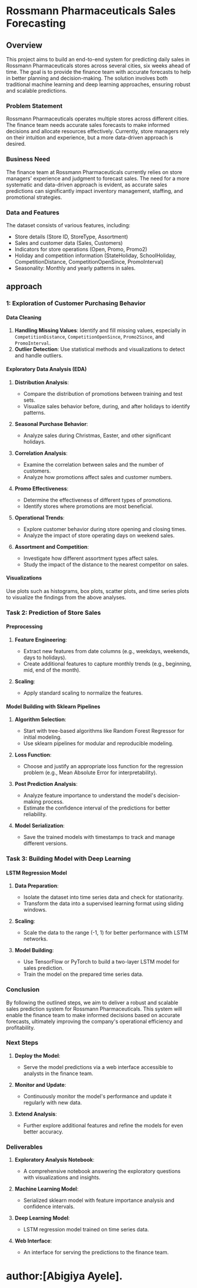 # Rossmann Pharmaceuticals Sales Forecasting

## Overview

This project aims to build an end-to-end system for predicting daily sales in Rossmann Pharmaceuticals stores across several cities, six weeks ahead of time. The goal is to provide the finance team with accurate forecasts to help in better planning and decision-making. The solution involves both traditional machine learning and deep learning approaches, ensuring robust and scalable predictions.

### Problem Statement

Rossmann Pharmaceuticals operates multiple stores across different cities. The finance team needs accurate sales forecasts to make informed decisions and allocate resources effectively. Currently, store managers rely on their intuition and experience, but a more data-driven approach is desired.

### Business Need

The finance team at Rossmann Pharmaceuticals currently relies on store managers' experience and judgment to forecast sales. The need for a more systematic and data-driven approach is evident, as accurate sales predictions can significantly impact inventory management, staffing, and promotional strategies.

### Data and Features

The dataset consists of various features, including:
- Store details (Store ID, StoreType, Assortment)
- Sales and customer data (Sales, Customers)
- Indicators for store operations (Open, Promo, Promo2)
- Holiday and competition information (StateHoliday, SchoolHoliday, CompetitionDistance, CompetitionOpenSince, PromoInterval)
- Seasonality: Monthly and yearly patterns in sales.

## approach
###  1: Exploration of Customer Purchasing Behavior
#### Data Cleaning

1. **Handling Missing Values**: Identify and fill missing values, especially in `CompetitionDistance`, `CompetitionOpenSince`, `Promo2Since`, and `PromoInterval`.
2. **Outlier Detection**: Use statistical methods and visualizations to detect and handle outliers.

#### Exploratory Data Analysis (EDA)

1. **Distribution Analysis**:
   - Compare the distribution of promotions between training and test sets.
   - Visualize sales behavior before, during, and after holidays to identify patterns.

2. **Seasonal Purchase Behavior**:
   - Analyze sales during Christmas, Easter, and other significant holidays.

3. **Correlation Analysis**:
   - Examine the correlation between sales and the number of customers.
   - Analyze how promotions affect sales and customer numbers.

4. **Promo Effectiveness**:
   - Determine the effectiveness of different types of promotions.
   - Identify stores where promotions are most beneficial.

5. **Operational Trends**:
   - Explore customer behavior during store opening and closing times.
   - Analyze the impact of store operating days on weekend sales.

6. **Assortment and Competition**:
   - Investigate how different assortment types affect sales.
   - Study the impact of the distance to the nearest competitor on sales.

#### Visualizations

Use plots such as histograms, box plots, scatter plots, and time series plots to visualize the findings from the above analyses.

### Task 2: Prediction of Store Sales

#### Preprocessing

1. **Feature Engineering**:
   - Extract new features from date columns (e.g., weekdays, weekends, days to holidays).
   - Create additional features to capture monthly trends (e.g., beginning, mid, end of the month).

2. **Scaling**:
   - Apply standard scaling to normalize the features.

#### Model Building with Sklearn Pipelines

1. **Algorithm Selection**:
   - Start with tree-based algorithms like Random Forest Regressor for initial modeling.
   - Use sklearn pipelines for modular and reproducible modeling.

2. **Loss Function**:
   - Choose and justify an appropriate loss function for the regression problem (e.g., Mean Absolute Error for interpretability).

3. **Post Prediction Analysis**:
   - Analyze feature importance to understand the model's decision-making process.
   - Estimate the confidence interval of the predictions for better reliability.

4. **Model Serialization**:
   - Save the trained models with timestamps to track and manage different versions.

### Task 3: Building Model with Deep Learning

#### LSTM Regression Model

1. **Data Preparation**:
   - Isolate the dataset into time series data and check for stationarity.
   - Transform the data into a supervised learning format using sliding windows.

2. **Scaling**:
   - Scale the data to the range (-1, 1) for better performance with LSTM networks.

3. **Model Building**:
   - Use TensorFlow or PyTorch to build a two-layer LSTM model for sales prediction.
   - Train the model on the prepared time series data.

### Conclusion

By following the outlined steps, we aim to deliver a robust and scalable sales prediction system for Rossmann Pharmaceuticals. This system will enable the finance team to make informed decisions based on accurate forecasts, ultimately improving the company's operational efficiency and profitability.

### Next Steps

1. **Deploy the Model**:
   - Serve the model predictions via a web interface accessible to analysts in the finance team.

2. **Monitor and Update**:
   - Continuously monitor the model's performance and update it regularly with new data.

3. **Extend Analysis**:
   - Further explore additional features and refine the models for even better accuracy.

### Deliverables

1. **Exploratory Analysis Notebook**:
   - A comprehensive notebook answering the exploratory questions with visualizations and insights.

2. **Machine Learning Model**:
   - Serialized sklearn model with feature importance analysis and confidence intervals.

3. **Deep Learning Model**:
   - LSTM regression model trained on time series data.

4. **Web Interface**:
   - An interface for serving the predictions to the finance team.


# author:[Abigiya Ayele].
